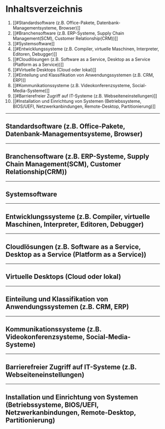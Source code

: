 # Inhaltsverzeichnis

1. [[#Standardsoftware (z.B. Office-Pakete, Datenbank-Managementsysteme, Browser)]]
2. [[#Branchensoftware (z.B. ERP-Systeme, Supply Chain Management(SCM), Customer Relationship(CRM))]]
3. [[#Systemsoftware]]
4. [[#Entwicklungssysteme (z.B. Compiler, virtuelle Maschinen, Interpreter, Editoren, Debugger)]]
5. [[#Cloudlösungen (z.B. Software as a Service, Desktop as a Service (Platform as a Service))]]
6. [[#Virtuelle Desktops (Cloud oder lokal)]]
7. [[#Einteilung und Klassifikation von Anwendungssystemen (z.B. CRM, ERP)]]
8. [[#Kommunikationssysteme (z.B. Videokonferenzsysteme, Social-Media-Systeme)]]
9. [[#Barrierefreier Zugriff auf IT-Systeme (z.B. Webseiteneinstellungen)]]
10. [[#Installation und Einrichtung von Systemen (Betriebssysteme, BIOS/UEFI, Netzwerkanbindungen, Remote-Desktop, Partitionierung)]]

----

## Standardsoftware (z.B. Office-Pakete, Datenbank-Managementsysteme, Browser) 



---

## Branchensoftware (z.B. ERP-Systeme, Supply Chain Management(SCM), Customer Relationship(CRM))



---

## Systemsoftware



---

## Entwicklungssysteme (z.B. Compiler, virtuelle Maschinen, Interpreter, Editoren, Debugger)




---

## Cloudlösungen (z.B. Software as a Service, Desktop as a Service (Platform as a Service))




---

## Virtuelle Desktops (Cloud oder lokal)





---

## Einteilung und Klassifikation von Anwendungssystemen (z.B. CRM, ERP)





---

## Kommunikationssysteme (z.B. Videokonferenzsysteme, Social-Media-Systeme)




---

## Barrierefreier Zugriff auf IT-Systeme (z.B. Webseiteneinstellungen)






---

## Installation und Einrichtung von Systemen (Betriebssysteme, BIOS/UEFI, Netzwerkanbindungen, Remote-Desktop, Partitionierung)